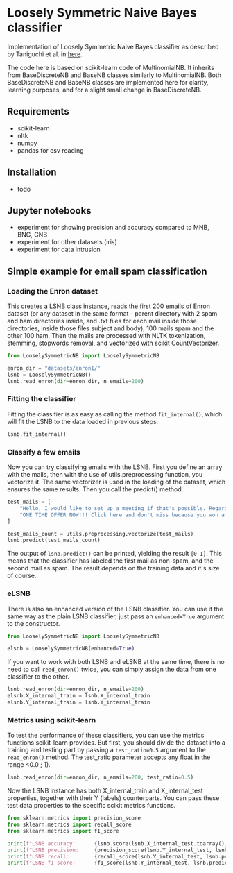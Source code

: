 # Loosely Symmetric Naive Bayes classifier
Implementation of Loosely Symmetric Naive Bayes classifier as described by Taniguchi et al. in [here](http://doi.org/10.1038/s41598-018-25679-z).

The code here is based on scikit-learn code of MultinomialNB. It inherits from BaseDiscreteNB and BaseNB classes similarly to MultinomialNB. Both BaseDiscreteNB and BaseNB classes are implemented here for clarity, learning purposes, and for a slight small change in BaseDiscreteNB.

## Requirements
* scikit-learn
* nltk
* numpy
* pandas for csv reading

## Installation
* todo

## Jupyter notebooks
* experiment for showing precision and accuracy compared to MNB, BNG, GNB
* experiment for other datasets (iris)
* experiment for data intrusion

## Simple example for email spam classification
### Loading the Enron dataset
This creates a LSNB class instance, reads the first 200 emails of Enron dataset (or any dataset in the same format - parent directory with 2 spam and ham directories inside, and .txt files for each mail inside those directories, inside those files subject and body), 100 mails spam and the other 100 ham. Then the mails are processed with NLTK tokenization, stemming, stopwords removal, and vectorized with scikit CountVectorizer.

```python
from LooselySymmetricNB import LooselySymmetricNB

enron_dir = "datasets/enron1/"
lsnb = LooselySymmetricNB()
lsnb.read_enron(dir=enron_dir, n_emails=200)
```

### Fitting the classifier
Fitting the classifier is as easy as calling the method `fit_internal()`, which will fit the LSNB to the data loaded in previous steps.

```python
lsnb.fit_internal()
```

### Classify a few emails
Now you can try classifying emails with the LSNB. First you define an array with the mails, then with the use of utils.preprocessing function, you vectorize it. The same vectorizer is used in the loading of the dataset, which ensures the same results. Then you call the predict() method.

```python
test_mails = [
    "Hello, I would like to set up a meeting if that's possible. Regards, Wyatt Schwarz.",
    "ONE TIME OFFER NOW!!! Click here and don't miss because you won a million dollars!"
]

test_mails_count = utils.preprocessing.vectorize(test_mails)
lsnb.predict(test_mails_count)
```

The output of `lsnb.predict()` can be printed, yielding the result `[0 1]`. This means that the classifier has labeled the first mail as non-spam, and the second mail as spam. The result depends on the training data and it's size of course.

### eLSNB
There is also an enhanced version of the LSNB classifier. You can use it the same way as the plain LSNB classifier, just pass an `enhanced=True` argument to the constructor.

```python
from LooselySymmetricNB import LooselySymmetricNB

elsnb = LooselySymmetricNB(enhanced=True)
```

If you want to work with both LSNB and eLSNB at the same time, there is no need to call `read_enron()` twice, you can simply assign the data from one classifier to the other.

```python
lsnb.read_enron(dir=enron_dir, n_emails=200)
elsnb.X_internal_train = lsnb.X_internal_train
elsnb.Y_internal_train = lsnb.Y_internal_train
```

### Metrics using scikit-learn
To test the performance of these classifiers, you can use the metrics functions scikit-learn provides. But first, you should divide the dataset into a training and testing part by passing a `test_ratio=0.5` argument to the `read_enron()` method. The test_ratio parameter accepts any float in the range <0.0 ; 1).

```python
lsnb.read_enron(dir=enron_dir, n_emails=200, test_ratio=0.5)
```

Now the LSNB instance has both X_internal_train and X_internal_test properties, together with their Y (labels) counterparts. You can pass these test data properties to the specific scikit metrics functions.

```python
from sklearn.metrics import precision_score
from sklearn.metrics import recall_score
from sklearn.metrics import f1_score

print(f"LSNB accuracy:      {lsnb.score(lsnb.X_internal_test.toarray(), lsnb.Y_internal_test)}")
print(f"LSNB precision:     {precision_score(lsnb.Y_internal_test, lsnb.predict(lsnb.X_internal_test.toarray()))}")
print(f"LSNB recall:        {recall_score(lsnb.Y_internal_test, lsnb.predict(lsnb.X_internal_test.toarray()))}")
print(f"LSNB f1 score:      {f1_score(lsnb.Y_internal_test, lsnb.predict(lsnb.X_internal_test.toarray()))}")
```